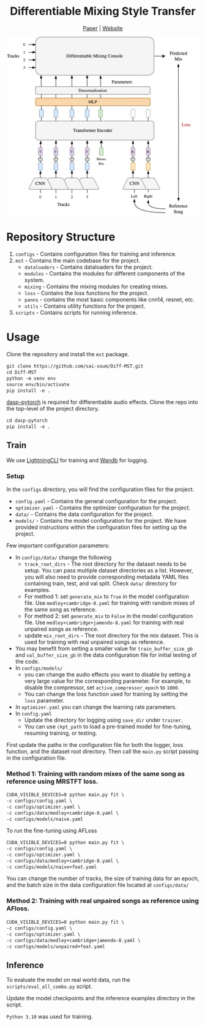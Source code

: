 
<div align="center">

# Differentiable Mixing Style Transfer
[Paper](https://sai-soum.github.io/assets/pdf/diffmst.pdf) | [Website](https://sai-soum.github.io/projects/diffmst/)


<img src="./Assets/diffmst-main_modified.jpg">

</div>

<!-- Mixing style transfer using reference mix. 
There are two mixing console configurations (in `modules.py`)
1. `BasicMixConsole`: Gain + Pan
2. `AdvancedMixConsole`: Gain + Pan + Diff EQ + Diff Compressor

Mixes for training can be created using either `naive_random_mix` (assigns random parameter values for mixing console to create a mix) or `knowledge_engineering_mix` (uses knowledge engineering to assign parameter values for mixing console to create a mix). Both of these modules can be found in `mixing.py`

 -->
# Repository Structure
1. `configs` - Contains configuration files for training and inference.
2. `mst` - Contains the main codebase for the project.
    - `dataloaders` - Contains dataloaders for the project.
    - `modules` - Contains the modules for different components of the system.
    - `mixing` - Contains the mixing modules for creating mixes.
    - `loss` - Contains the loss functions for the project.
    - `panns` - contains the most basic components like cnn14, resnet, etc.
    - `utils` - Contains utility functions for the project.
3. `scripts` - Contains scripts for running inference.  

# Usage
Clone the repository and install the `mst` package.
```
git clone https://github.com/sai-soum/Diff-MST.git
cd Diff-MST
python -m venv env
source env/bin/activate
pip install -e .
```

[dasp-pytorch](https://github.com/csteinmetz1/dasp-pytorch) is required for differentiable audio effects.
Clone the repo into the top-level of the project directory.
```
cd dasp-pytorch
pip install -e .
```

## Train
We use [LightningCLI](https://lightning.ai/docs/pytorch/stable/) for training and [Wandb](https://wandb.ai/site) for logging.

### Setup
In the `configs` directory, you will find the configuration files for the project.
- `config.yaml` - Contains the general configuration for the project.
- `optimizer.yaml` - Contains the optimizer configuration for the project.
- `data/` - Contains the data configuration for the project.
- `models/` - Contains the model configuration for the project.
We have provided instructions within the configuration files for setting up the project.

Few important configuration parameters:
- In `configs/data/` change the following
    - `track_root_dirs` - The root directory for the dataset needs to be setup. You can pass multiple dataset directories as a list. However, you will also need to provide corresponding metadata YAML files containing train, test, and val split. Check `data/` directory for examples.
    - For method 1: set `generate_mix` to `True` in the model configuration file. Use `medley+cambridge-8.yaml` for training with random mixes of the same song as reference.
    - For method 2: set `generate_mix` to `False` in the model configuration file. Use `medley+cambridge+jamendo-8.yaml` for training with real unpaired songs as reference.
    - update `mix_root_dirs` - The root directory for the mix dataset. This is used for training with real unpaired songs as reference. 
- You may benefit from setting a smaller value for `train_buffer_size_gb` and `val_buffer_size_gb` in the data configuration file for initial testing of the code.
- In `configs/models/`
    - you can change the audio effects you want to disable by setting a very large value for the corresponding parameter. For example, to disable the compressor, set `active_compressor_epoch` to `1000`.
    - You can change the loss function used for training by setting the `loss` parameter.
- In `optimizer.yaml` you can change the learning rate parameters.
- In `config.yaml` 
    - Update the directory for logging using `save_dir` under `trainer`.
    - You can use `ckpt_path` to load a pre-trained model for fine-tuning, resuming training, or testing.




First update the paths in the configuration file for both the logger, loss function, and the dataset root directory.
Then call the `main.py` script passing in the configuration file. 

### Method 1: Training with random mixes of the same song as reference using MRSTFT loss.
```
CUDA_VISIBLE_DEVICES=0 python main.py fit \
-c configs/config.yaml \
-c configs/optimizer.yaml \
-c configs/data/medley+cambridge-8.yaml \
-c configs/models/naive.yaml
```

To run the fine-tuning using AFLoss
```
CUDA_VISIBLE_DEVICES=0 python main.py fit \
-c configs/config.yaml \
-c configs/optimizer.yaml \
-c configs/data/medley+cambridge-8.yaml \
-c configs/models/naive+feat.yaml
```

You can change the number of tracks, the size of training data for an epoch, and the batch size in the data configuration file located at `configs/data/`

### Method 2: Training with real unpaired songs as reference using AFloss.

```
CUDA_VISIBLE_DEVICES=0 python main.py fit \
-c configs/config.yaml \
-c configs/optimizer.yaml \
-c configs/data/medley+cambridge+jamendo-8.yaml \
-c configs/models/unpaired+feat.yaml
```

## Inference
To evaluate the model on real world data, run the ` scripts/eval_all_combo.py` script. 

Update the model checkpoints and the inference examples directory in the script. 

`Python 3.10` was used for training. 
